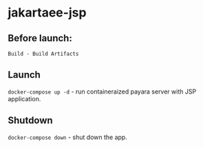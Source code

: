 # jakartaee-jsp
## Before launch:
```Build - Build Artifacts```

## Launch
```docker-compose up -d```  - run containeraized payara server with JSP application.

## Shutdown
```docker-compose down``` - shut down the app.

